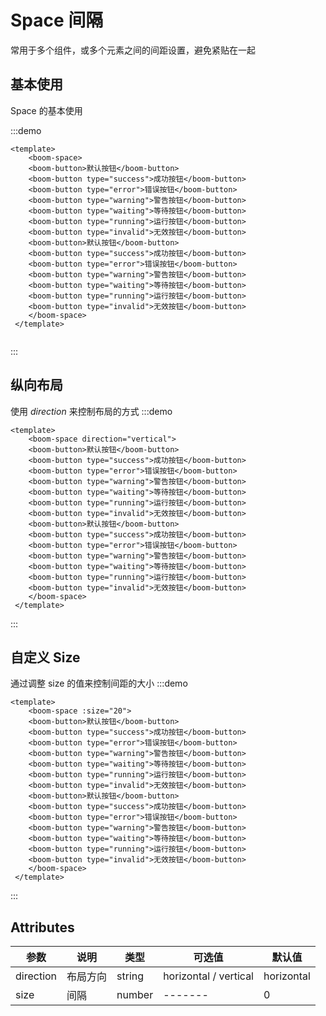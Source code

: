 # Space 间隔

常用于多个组件，或多个元素之间的间距设置，避免紧贴在一起

## 基本使用

Space 的基本使用


:::demo
```vue
<template>
    <boom-space>
    <boom-button>默认按钮</boom-button>
    <boom-button type="success">成功按钮</boom-button>
    <boom-button type="error">错误按钮</boom-button>
    <boom-button type="warning">警告按钮</boom-button>
    <boom-button type="waiting">等待按钮</boom-button>
    <boom-button type="running">运行按钮</boom-button>
    <boom-button type="invalid">无效按钮</boom-button>
    <boom-button>默认按钮</boom-button>
    <boom-button type="success">成功按钮</boom-button>
    <boom-button type="error">错误按钮</boom-button>
    <boom-button type="warning">警告按钮</boom-button>
    <boom-button type="waiting">等待按钮</boom-button>
    <boom-button type="running">运行按钮</boom-button>
    <boom-button type="invalid">无效按钮</boom-button>
    </boom-space>
 </template>
 
```
:::

## 纵向布局

使用 *direction* 来控制布局的方式
:::demo
```vue
<template>
    <boom-space direction="vertical">
    <boom-button>默认按钮</boom-button>
    <boom-button type="success">成功按钮</boom-button>
    <boom-button type="error">错误按钮</boom-button>
    <boom-button type="warning">警告按钮</boom-button>
    <boom-button type="waiting">等待按钮</boom-button>
    <boom-button type="running">运行按钮</boom-button>
    <boom-button type="invalid">无效按钮</boom-button>
    <boom-button>默认按钮</boom-button>
    <boom-button type="success">成功按钮</boom-button>
    <boom-button type="error">错误按钮</boom-button>
    <boom-button type="warning">警告按钮</boom-button>
    <boom-button type="waiting">等待按钮</boom-button>
    <boom-button type="running">运行按钮</boom-button>
    <boom-button type="invalid">无效按钮</boom-button>
    </boom-space>
 </template>
```
:::

## 自定义 Size

通过调整 size 的值来控制间距的大小
:::demo
```vue
<template>
    <boom-space :size="20">
    <boom-button>默认按钮</boom-button>
    <boom-button type="success">成功按钮</boom-button>
    <boom-button type="error">错误按钮</boom-button>
    <boom-button type="warning">警告按钮</boom-button>
    <boom-button type="waiting">等待按钮</boom-button>
    <boom-button type="running">运行按钮</boom-button>
    <boom-button type="invalid">无效按钮</boom-button>
    <boom-button>默认按钮</boom-button>
    <boom-button type="success">成功按钮</boom-button>
    <boom-button type="error">错误按钮</boom-button>
    <boom-button type="warning">警告按钮</boom-button>
    <boom-button type="waiting">等待按钮</boom-button>
    <boom-button type="running">运行按钮</boom-button>
    <boom-button type="invalid">无效按钮</boom-button>
    </boom-space>
 </template>
```
:::


## Attributes

| 参数      | 说明                         | 类型    | 可选值                                                       | 默认值 |
| --------- | ---------------------------- | ------- | ------------------------------------------------------------ | ------ |
| direction      | 布局方向                         | string  | horizontal / vertical  | horizontal      |
| size      | 间隔                         | number  |  -------| 0      |

